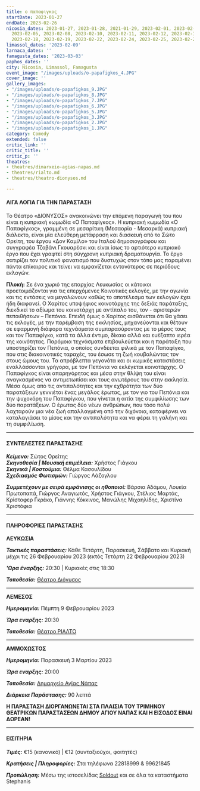 ```yaml
---
title: ο παπαφιγκος
startDate: 2023-01-27
endDate: 2023-02-26
nicosia_dates: 2023-01-27, 2023-01-28, 2021-01-29, 2023-02-01, 2023-02-03, 2023-02-04,
  2023-02-05, 2023-02-08, 2023-02-10, 2023-02-11, 2023-02-12, 2023-02-15, 2023-02-17,
  2023-02-18, 2023-02-19, 2023-02-22, 2023-02-24, 2023-02-25, 2023-02-26
limassol_dates: '2023-02-09'
larnaca_dates: ''
famagusta_dates: '2023-03-03'
paphos_dates: ''
city: Nicosia, Limassol, Famagusta
event_image: "/images/uploads/o-papafigkos_4.JPG"
cover_image: ''
gallery_images:
- "/images/uploads/o-papafigkos_9.JPG"
- "/images/uploads/o-papafigkos_8.JPG"
- "/images/uploads/o-papafigkos_7.JPG"
- "/images/uploads/o-papafigkos_6.JPG"
- "/images/uploads/o-papafigkos_5.JPG"
- "/images/uploads/o-papafigkos_3.JPG"
- "/images/uploads/o-papafigkos_2.JPG"
- "/images/uploads/o-papafigkos_1.JPG"
category: Comedy
extended: false
critic_link: ''
critic_title: ''
critic_p: ''
theatres:
- theatres/dimarxeio-agias-napas.md
- theatres/rialto.md
- theatres/theatro-dionysos.md

---
```

#### ΛΙΓΑ ΛΟΓΙΑ ΓΙΑ ΤΗΝ ΠΑΡΑΣΤΑΣΗ

Το Θέατρο «ΔΙΟΝΥΣΟΣ» ανακοινώνει την επόμενη παραγωγή του που είναι η κυπριακή κωμωδία «Ο Παπαφίγκος». Η κυπριακή κωμωδία «Ο Παπαφίγκος», γραμμένη σε μεσαρίτικη (Μεσαορία - Μεσαρκά) κυπριακή διάλεκτο, είναι μία ελεύθερη μετάφραση και διασκευή από το Σώτο Ορείτη, του έργου «Δον Καμίλο» του Ιταλού δημοσιογράφου και συγγραφέα Τζοβάνι Γκουαρέσκι και είναι ίσως το αρτιότερο κυπριακό έργο που έχει γραφτεί στη σύγχρονη κυπριακή δραματουργία. Το έργο σατιρίζει τον πολιτικό φανατισμό που δυστυχώς στον τόπο μας παραμένει πάντα επίκαιρος και τείνει να εμφανίζεται εντονότερος σε περιόδους εκλογών.

**Πλοκή:** Σε ένα χωριό της επαρχίας Λευκωσίας οι κάτοικοι προετοιμάζονται για τις επερχόμενες Κοινοτικές εκλογές, με την αγωνία και τις εντάσεις να μεγαλώνουν καθώς το αποτέλεσμα των εκλογών έχει ήδη διαφανεί. Ο Χαρίτος υποψήφιος κοινοτάρχης της δεξιάς παράταξης, διεκδικεί το αξίωμα του κοινοτάρχη με αντίπαλο του, τον - αριστερών πεποιθήσεων – Πεπόνια. Επειδή όμως ο Χαρίτος αισθάνεται ότι θα χάσει τις εκλογές, με την παρέμβαση της εκκλησίας, μηχανεύονται και θέτουν σε εφαρμογή διάφορα τεχνάσματα συμπαρασύροντας με το μέρος τους και τον Παπαφίγκο, κατά τα άλλα έντιμο, δίκαιο αλλά και ευέξαπτο ιερέα της κοινότητας. Παρόμοια τεχνάσματα επιβουλεύεται και η παράταξη που υποστηρίζει τον Πεπόνια, ο οποίος συνδέεται φιλικά με τον Παπαφίγκο, που στις διακοινοτικές ταραχές, του έσωσε τη ζωή κουβαλώντας τον στους ώμους του. Τα απρόβλεπτα γεγονότα και οι κωμικές καταστάσεις εναλλάσσονται γρήγορα, με τον Πεπόνια να εκλέγεται κοινοτάρχης. Ο Παπαφίγκος είναι απαρηγόρητος και μέσα στην θλίψη του είναι αναγκασμένος να αντιμετωπίσει και τους ανωτέρους του στην εκκλησία. Μέσα όμως από τις αντιπαλότητες και την εχθρότητα των δύο παρατάξεων γεννιέται ένας μεγάλος έρωτας, με τον γιο του Πεπόνια και την ψυχοκόρη του Παπαφίγκου, που γίνεται η αιτία της συμφιλίωσης των δύο παρατάξεων. Ο έρωτας δύο νέων ανθρώπων, που τόσο πολύ λαχταρούν μια νέα ζωή απαλλαγμένη από την διχόνοια, καταφέρνει να καταλαγιάσει το μίσος και την αντιπαλότητα και να φέρει τη γαλήνη και τη συμφιλίωση.

***

#### ΣΥΝΤΕΛΕΣΤΕΣ ΠΑΡΑΣΤΑΣΗΣ

**_Κείμενο:_** Σώτος Ορείτης  
**_Σκηνοθεσία | Μουσική επιμέλεια:_** Χρήστος Γιάγκου  
**_Σκηνικά | Κοστούμια:_** Θέλμα Κασουλίδου  
**_Σχεδιασμός Φωτισμών:_** Γιώργος Λάζογλου

**_Συμμετέχουν με σειρά εμφάνισης οι ηθοποιοί:_** Βάρσια Αδάμου, Λουκία Πρωτοπαπά, Γιώργος Αναγιωτός, Χρήστος Γιάγκου, Στέλιος Μαρτάς, Κρίστοφερ Γκρέκο, Γιάννης Κόκκινος, Μανώλης Μιχαηλίδης, Χριστίνα Χριστόφια

***

#### ΠΛΗΡΟΦΟΡΙΕΣ ΠΑΡΑΣΤΑΣΗΣ

**ΛΕΥΚΩΣΙΑ**

**_Τακτικές παραστάσεις:_** Κάθε Τετάρτη, Παρασκευή, Σάββατο και Κυριακή μέχρι τις 26 Φεβρουαρίου 2023 (εκτός Τετάρτη 22 Φεβρουαρίου 2023)

**_'Ωρα έναρξης:_** 20:30 | Κυριακές στις 18:30

**_Τοποθεσία:_** [Θέατρο Διόνυσος](?#map)

***

**ΛΕΜΕΣΟΣ**

**_Ημερομηνία:_** Πέμπτη 9 Φεβρουαρίου 2023

**_Ώρα εναρξης:_** 20:30

**_Τοποθεσία:_** [Θέατρο ΡΙΑΛΤΟ](?#map)

***

**ΑΜΜΟΧΩΣΤΟΣ**

**_Ημερομηνία:_** Παρασκευή 3 Μαρτίου 2023

**_Ώρα εναρξης:_** 20:00

**_Τοποθεσία:_** [Δημαρχείο Αγίας Νάπας](?#map)

**_Διάρκεια Παράστασης:_** 90 λεπτά

**Η ΠΑΡΑΣΤΑΣΗ ΔΙΟΡΓΑΝΩΝΕΤΑΙ ΣΤΑ ΠΛΑΙΣΙΑ ΤΟΥ ΤΡΙΜΗΝΟΥ ΘΕΑΤΡΙΚΩΝ ΠΑΡΑΣΤΑΣΕΩΝ ΔΗΜΟΥ ΑΓΙΟΥ ΝΑΠΑΣ ΚΑΙ Η ΕΙΣΟΔΟΣ ΕΙΝΑΙ ΔΩΡΕΑΝ!**

***

#### ΕΙΣΙΤΗΡΙΑ

**_Τιμές:_** €15 (κανονικό) | €12 (συνταξιούχοι, φοιτητές)

**_Κρατήσεις | Πληροφορίες:_** Στα τηλέφωνα 22818999 & 99621845

**_Προπώληση:_** Μέσω της ιστοσελίδας [Soldout](https://www.soldoutticketbox.com/o-papafigkos-dionysos-2023/?lang=en) και σε όλα τα καταστήματα Stephanis